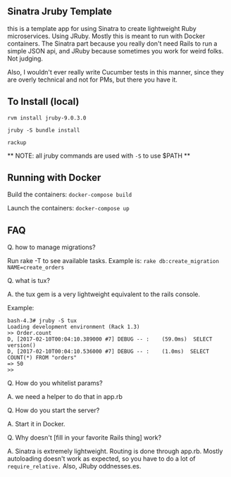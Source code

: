 ## Sinatra Jruby Template ##

this is a template app for using Sinatra to create lightweight Ruby microservices. Using JRuby. Mostly this is meant to run with Docker containers. The Sinatra part because you really don't need Rails to run a simple JSON api, and JRuby
because sometimes you work for weird folks. Not judging.

Also, I wouldn't ever really write Cucumber tests in this manner, since they are overly technical and not for PMs,
but there you have it.

## To Install (local) ##

`rvm install jruby-9.0.3.0`

`jruby -S bundle install`

`rackup`

** NOTE: all jruby commands are used with `-S` to use $PATH **

## Running with Docker ##

Build the containers: `docker-compose build`

Launch the containers: `docker-compose up`

## FAQ ##

Q. how to manage migrations?

Run rake -T to see available tasks. Example is: `rake db:create_migration NAME=create_orders`

Q. what is tux?

A. the tux gem is a very lightweight equivalent to the rails console.

Example:

```
bash-4.3# jruby -S tux
Loading development environment (Rack 1.3)
>> Order.count
D, [2017-02-10T00:04:10.389000 #7] DEBUG -- :    (59.0ms)  SELECT version()
D, [2017-02-10T00:04:10.536000 #7] DEBUG -- :    (1.0ms)  SELECT COUNT(*) FROM "orders"
=> 50
>>
```

Q. How do you whitelist params?

A. we need a helper to do that in app.rb

Q. How do you start the server?

A. Start it in Docker.

Q. Why doesn't [fill in your favorite Rails thing] work?

A. Sinatra is extremely lightweight. Routing is done through app.rb. Mostly autoloading doesn't work as expected, so you have to do a lot of `require_relative.` Also, JRuby oddnesses.es.


